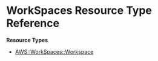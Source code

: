 # WorkSpaces Resource Type Reference<a name="AWS_WorkSpaces"></a>

**Resource Types**
+ [AWS::WorkSpaces::Workspace](aws-resource-workspaces-workspace.md)